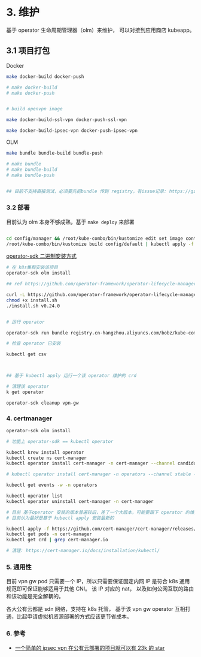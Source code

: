 # 3. 维护

基于 operator 生命周期管理器（olm）来维护， 可以对接到应用商店 kubeapp。

## 3.1 项目打包

Docker

``` bash
make docker-build docker-push

# make docker-build 
# make docker-push


# build openvpn image

make docker-build-ssl-vpn docker-push-ssl-vpn

make docker-build-ipsec-vpn docker-push-ipsec-vpn

```

OLM

``` bash
make bundle bundle-build bundle-push

# make bundle
# make bundle-build
# make bundle-push


## 目前不支持直接测试，必须要先把bundle 传到 registry，有issue记录: https://github.com/operator-framework/operator-sdk/issues/6432


```

### 3.2  部署

目前认为 olm 本身不够成熟，基于 `make deploy` 来部署

``` bash

cd config/manager && /root/kube-combo/bin/kustomize edit set image controller=registry.cn-hangzhou.aliyuncs.com/bobz/kube-combo:latest
/root/kube-combo/bin/kustomize build config/default | kubectl apply -f -


```

[operator-sdk 二进制安装方式](https://sdk.operatorframework.io/docs/installation/)

```bash
# 在 k8s集群安装该项目
operator-sdk olm install

## ref https://github.com/operator-framework/operator-lifecycle-manager/releases/tag/v0.24.0

curl -L https://github.com/operator-framework/operator-lifecycle-manager/releases/download/v0.24.0/install.sh -o install.sh
chmod +x install.sh
./install.sh v0.24.0


# 运行 operator

operator-sdk run bundle registry.cn-hangzhou.aliyuncs.com/bobz/kube-combo-bundle:v0.0.1

# 检查 operator 已安装

kubectl get csv



## 基于 kubectl apply 运行一个该 operator 维护的 crd

# 清理该 operator
k get operator

operator-sdk cleanup vpn-gw

```

### 4. certmanager

``` bash
operator-sdk olm install

# 功能上 operator-sdk == kubectl operator 

kubectl krew install operator
kubectl create ns cert-manager
kubectl operator install cert-manager -n cert-manager --channel candidate --approval Automatic --create-operator-group 

# kubectl operator install cert-manager -n operators --channel stable --approval Automatic

kubectl get events -w -n operators

kubectl operator list
kubectl operator uninstall cert-manager -n cert-manager

# 目前 基于operator 安装的版本普遍较旧，差了一个大版本，可能要跟下 operator 的维护策略
# 目前认为最好是基于 kubectl apply 安装最新的

kubectl apply -f https://github.com/cert-manager/cert-manager/releases/download/v1.12.1/cert-manager.yaml
kubectl get pods -n cert-manager
kubectl get crd | grep cert-manager.io

# 清理: https://cert-manager.io/docs/installation/kubectl/


```

### 5. 通用性

目前 vpn gw pod 只需要一个 IP，所以只需要保证固定内网 IP 是符合 k8s 通用规范即可保证能够适用于其他 CNI。
该 IP 对应的 nat， 以及如何公网互联的路由和该功能是完全解耦的。

各大公有云都是 sdn 网络，支持在 k8s 托管， 基于该 vpn gw operator 互相打通，比起申请虚拟机资源部署的方式应该更节省成本。

### 6. 参考

- [一个简单的 ipsec vpn 在公有云部署的项目就可以有 23k 的 star](https://github.com/hwdsl2/setup-ipsec-vpn/blob/master/README-zh.md#%E4%B8%8B%E4%B8%80%E6%AD%A5)
